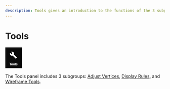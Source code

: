 ```yaml
---
description: Tools gives an introduction to the functions of the 3 subgroups within Tools.
---
```


# Tools

![](../.gitbook/assets/tools%20%281%29.png)

The Tools panel includes 3 subgroups: [Adjust Vertices](adjust-vertices/), [Display Rules](display-rules.md), and [Wireframe Tools](wireframe-tools/).

  


